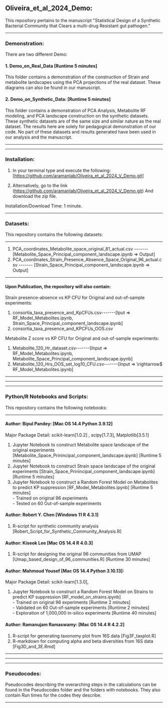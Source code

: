 ## Oliveira_et_al_2024_Demo:
This repository pertains to the manuscript "Statistical Design of a Synthetic Bacterial Community that Clears a multi-drug Resistant gut 
pathogen."


___________________________________________________________________________________________________________________________________
### Demonstration:
There are two different Demo:
#### 1. Demo_on_Real_Data [Runtime 5 minutes]
This folder contains a demonstration of the construction of Strain and metabolite landscapes using the PCA projections of the real dataset. These diagrams can also be found in our manuscript.

#### 2. Demo_on_Synthetic_Data: [Runtime 5 minutes]
This folder contains a demonstration of PCA Analysis, Metabolite RF modeling, and PCA landscape construction on the synthetic datasets. These synthetic datasets are of the same size and similar nature as the real dataset. The results here are solely for pedagogical demonstration of our code. No part of these datasets and results generated have been used in our analysis and the manuscript.
____________________________________________________________________________________________________________________________________


____________________________________________________________________________
### Installation:

1. In your terminal type and execute the following:
         [https://github.com/aramanlab/Oliveira_et_al_2024_V_Demo.git]


2. Alternatively, go to the link (https://github.com/aramanlab/Oliveira_et_al_2024_V_Demo.git) And download the zip file.

Installation/Download Time: 1 minute. 
_____________________________________________________________________________

### Datasets:
This repository contains the following datasets:
____________________________________________________________________________

1. PCA_coordinates_Metabolite_space_original_81_actual.csv -------       [Metabolite_Space_Principal_component_landscape.ipynb => Output]
2. PCA_coordinates_Strain_Presence_Absence_Space_Original_96_actual.csv -------   [Strain_Space_Principal_component_landscape.ipynb => Output] 

___________________________________________________________________
#### Upon Publication, the repository will also contain:

Strain presence-absence vs KP CFU for Original and out-of-sample experiments:
1. consortia_taxa_presence_and_KpCFUs.csv-------[Iput => RF_Model_Metabolites.ipynb, Strain_Space_Principal_component_landscape.ipynb]
2. consortia_taxa_presence_and_KPCFUs_OOS.csv

Metabolite Z score vs KP CFU for Original and out-of-sample experiments:
1. Metabolite_120_Hr_dataset.csv-------[Input => RF_Model_Metabolites.ipynb, Metabolite_Space_Principal_component_landscape.ipynb]
2. Metabolite_120_Hrs_OOS_set_log10_CFU.csv-------[Input => \rightarrow$  RF_Model_Metabolites.ipynb]
   
________________________________________________________________________________________

________________________________________________________________________________________
________________________________________________________________________________________
### Python/R Notebooks and Scripts:
This repository contains the following notebooks:
________________________________________________________________________________________
#### Author: Bipul Pandey: [Mac OS 14.4 Python 3.9.12]
   Major Package Detail: scikit-learn[1.0.2] , scipy[1.7.3], Matplotlib[3.5.1] 
  1. Jupyter Notebook to construct Metabolite space landscape of the original experiments
               [Metabolite_Space_Prinincipal_component_landscape.ipynb]                     [Runtime 5 minutes]
  2. Jupyter Notebook to construct Strain space landscape of the original experiments
               [Strain_Space_Prinincipal_component_landscape.ipynb]                         [Runtime 5 minutes]
  3. Jupyter Notebook to construct a Random Forest Model on Metabolites to predict KP suppression
               [RF_Model_Metabolites.ipynb]                                                  [Runtime 5 minutes]
     <br /> - Trained on original 96 experiments
     <br /> - Tested on 60 Out-of-sample experiments 

#### Author: Robert Y. Chen [Windows 11 R 4.3.1] 
  1. R-script for synthetic community analysis [Robert_Script_for_Synthetic_Community_Analysis.R] 

#### Author: Kiseok Lee [Mac OS 14.4 R 4.0.3] 
  1. R-script for designing the original 96 communities from UMAP [Umap_based_design_of_96_communities.R] [Runtime 30 minutes]

#### Author: Mahmoud Yousef [Mac OS 14.4 Python 3.10.13]:
  Major Package Detail: scikit-learn[1.3.0],
  1. Jupyter Notebook to construct a Random Forest Model on Strains to predict KP suppression [RF_model_on_strains.ipynb]
        <br /> - Trained on original 96 experiments                     [Runtime 2 minutes]
        <br /> - Validated on 60 Out-of-sample experiments              [Runtime 2 minutes]
        <br /> - Exploration of 1,000,000 in-silico experiments         [Runtime 40 minutes]


#### Author: Ramanujam Ramaswamy: [Mac OS 14.4 R 4.2.2]
  1. R-script for generating taxonomy plot from 16S data [Fig3F_taxplot.R]
  2. R-markdown for computing alpha and beta diversities from 16S data [Fig3D_and_3E.Rmd]
___________________________________________________________________________________________________________________________________


____________________________________________________________________________________________________________________
____________________________________________________________________________________________________________________
### Pseudocodes:
Pseudocodes describing the overarching steps in the calculations can be found in the Pseudocodes folder and the folders with notebooks.
They also contain Run times for the codes they describe.
____________________________________________________________________________________________________________________                  
                    



